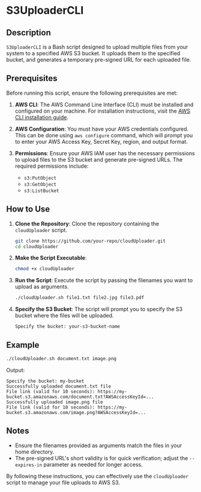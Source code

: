 # S3UploaderCLI

## Description
`S3UploaderCLI` is a Bash script designed to upload multiple files from your system to a specified AWS S3 bucket. It uploads them to the specified bucket, and generates a temporary pre-signed URL for each uploaded file.

## Prerequisites
Before running this script, ensure the following prerequisites are met:
1. **AWS CLI**: The AWS Command Line Interface (CLI) must be installed and configured on your machine. For installation instructions, visit the [AWS CLI installation guide](https://docs.aws.amazon.com/cli/latest/userguide/getting-started-install.html).

2. **AWS Configuration**: You must have your AWS credentials configured. This can be done using `aws configure` command, which will prompt you to enter your AWS Access Key, Secret Key, region, and output format.

3. **Permissions**: Ensure your AWS IAM user has the necessary permissions to upload files to the S3 bucket and generate pre-signed URLs. The required permissions include:
    - `s3:PutObject`
    - `s3:GetObject`
    - `s3:ListBucket`

## How to Use

1. **Clone the Repository**:
   Clone the repository containing the `cloudUploader` script.
   ```bash
   git clone https://github.com/your-repo/cloudUploader.git
   cd cloudUploader
   ```

2. **Make the Script Executable**:
   ```bash
   chmod +x cloudUploader
   ```

3. **Run the Script**:
   Execute the script by passing the filenames you want to upload as arguments.
   ```bash
   ./cloudUploader.sh file1.txt file2.jpg file3.pdf
   ```

4. **Specify the S3 Bucket**:
   The script will prompt you to specify the S3 bucket where the files will be uploaded.
   ```
   Specify the bucket: your-s3-bucket-name
   ```

## Example

```bash
./cloudUploader.sh document.txt image.png
```
Output:
```
Specify the bucket: my-bucket
Successfully uploaded document.txt file
File link (valid for 10 seconds): https://my-bucket.s3.amazonaws.com/document.txt?AWSAccessKeyId=...
Successfully uploaded image.png file
File link (valid for 10 seconds): https://my-bucket.s3.amazonaws.com/image.png?AWSAccessKeyId=...
```

## Notes
- Ensure the filenames provided as arguments match the files in your home directory.
- The pre-signed URL's short validity is for quick verification; adjust the `--expires-in` parameter as needed for longer access.

By following these instructions, you can effectively use the `cloudUploader` script to manage your file uploads to AWS S3.
